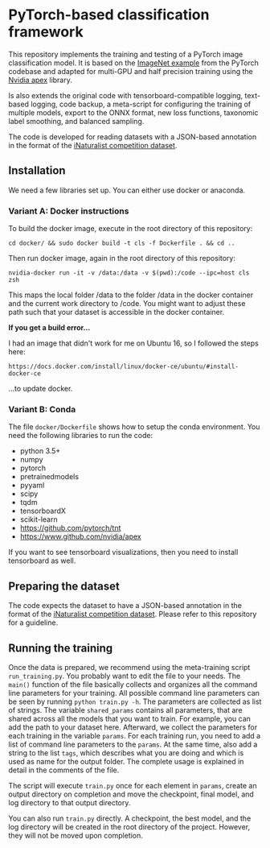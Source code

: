# PyTorch-based classification framework

This repository implements the training and testing of a PyTorch image classification model. It is based on the [ImageNet example](https://github.com/pytorch/examples/blob/master/imagenet/main.py) from the PyTorch codebase and adapted for multi-GPU and half precision training using the [Nvidia apex](https://github.com/NVIDIA/apex) library. 

Is also extends the original code with tensorboard-compatible logging, text-based logging, code backup, a meta-script for configuring the training of multiple models, export to the ONNX format, new loss functions, taxonomic label smoothing, and balanced sampling.

The code is developed for reading datasets with a JSON-based annotation in the format of the [iNaturalist competition dataset](https://github.com/visipedia/inat_comp/tree/master/2017).

## Installation
We need a few libraries set up. You can either use docker or anaconda.


### Variant A: Docker instructions

To build the docker image, execute in the root directory of this repository:

    cd docker/ && sudo docker build -t cls -f Dockerfile . && cd ..

Then run docker image, again in the root directory of this repository:

    nvidia-docker run -it -v /data:/data -v $(pwd):/code --ipc=host cls zsh

This maps the local folder /data to the folder /data in the docker container and the current work directory to /code. You might want to adjust these path such that your dataset is accessible in the docker container.

**If you get a build error…**

I had an image that didn't work for me on Ubuntu 16, so I followed the steps here:

    https://docs.docker.com/install/linux/docker-ce/ubuntu/#install-docker-ce

…to update docker.

### Variant B: Conda

The file `docker/Dockerfile` shows how to setup the conda environment. You need the following libraries to run the code:
- python 3.5+ 
- numpy
- pytorch
- pretrainedmodels
- pyyaml
- scipy
- tqdm
- tensorboardX
- scikit-learn
- https://github.com/pytorch/tnt
- https://www.github.com/nvidia/apex

If you want to see tensorboard visualizations, then you need to install tensorboard as well.

## Preparing the dataset

The code expects the dataset to have a JSON-based annotation in the format of the [iNaturalist competition dataset](https://github.com/visipedia/inat_comp/tree/master/2017). Please refer to this repository for a guideline. 

## Running the training

Once the data is prepared, we recommend using the meta-training script `run_training.py`. You probably want to edit the file to your needs. The `main()` function of the file basically collects and organizes all the command line parameters for your training. All possible command line parameters can be seen by running `python train.py -h`. The parameters are collected as list of strings. The variable `shared_params` contains all parameters, that are shared across all the models that you want to train. For example, you can add the path to your dataset here. Afterward, we collect the parameters for each training in the variable `params`. For each training run, you need to add a list of command line parameters to the `params`. At the same time, also add a string to the list `tags`, which describes what you are doing and which is used as name for the output folder. The complete usage is explained in detail in the comments of the file.

The script will execute `train.py` once for each element in `params`, create an output directory on completion and move the checkpoint, final model, and log directory to that output directory. 

You can also run `train.py` directly. A checkpoint, the best model, and the log directory will be created in the root directory of the project. However, they will not be moved upon completion. 
